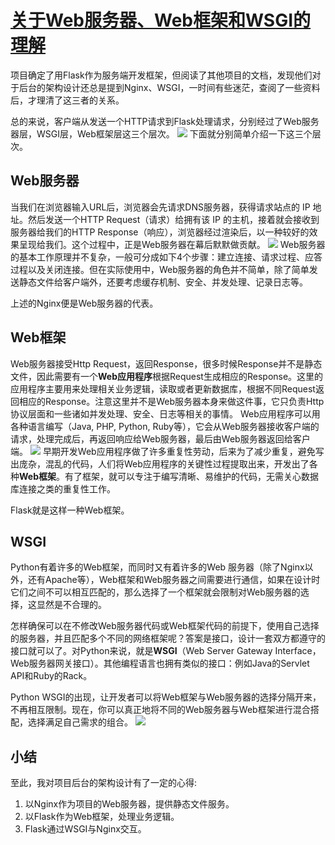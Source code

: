# [关于Web服务器、Web框架和WSGI的理解](https://controny.github.io/2018/04/15/web-server-web-app-and-wsgi/)

项目确定了用Flask作为服务端开发框架，但阅读了其他项目的文档，发现他们对于后台的架构设计还总是提到Nginx、WSGI，一时间有些迷茫，查阅了一些资料后，才理清了这三者的关系。

总的来说，客户端从发送一个HTTP请求到Flask处理请求，分别经过了Web服务器层，WSGI层，Web框架层这三个层次。
![](https://controny.github.io/assets/images/posts/20180415094504.png)
下面就分别简单介绍一下这三个层次。

## Web服务器
当我们在浏览器输入URL后，浏览器会先请求DNS服务器，获得请求站点的 IP 地址。然后发送一个HTTP Request（请求）给拥有该 IP 的主机，接着就会接收到服务器给我们的HTTP Response（响应），浏览器经过渲染后，以一种较好的效果呈现给我们。这个过程中，正是Web服务器在幕后默默做贡献。
![](https://controny.github.io/assets/images/posts/20180415094741.png)
Web服务器的基本工作原理并不复杂，一般可分成如下4个步骤：建立连接、请求过程、应答过程以及关闭连接。但在实际使用中，Web服务器的角色并不简单，除了简单发送静态文件给客户端外，还要考虑缓存机制、安全、并发处理、记录日志等。

上述的Nginx便是Web服务器的代表。

## Web框架
Web服务器接受Http Request，返回Response，很多时候Response并不是静态文件，因此需要有一个**Web应用程序**根据Request生成相应的Response。这里的应用程序主要用来处理相关业务逻辑，读取或者更新数据库，根据不同Request返回相应的Response。注意这里并不是Web服务器本身来做这件事，它只负责Http协议层面和一些诸如并发处理、安全、日志等相关的事情。
Web应用程序可以用各种语言编写（Java, PHP, Python, Ruby等），它会从Web服务器接收客户端的请求，处理完成后，再返回响应给Web服务器，最后由Web服务器返回给客户端。
![](https://controny.github.io/assets/images/posts/20180415095637.png)
早期开发Web应用程序做了许多重复性劳动，后来为了减少重复，避免写出庞杂，混乱的代码，人们将Web应用程序的关键性过程提取出来，开发出了各种**Web框架**。有了框架，就可以专注于编写清晰、易维护的代码，无需关心数据库连接之类的重复性工作。

Flask就是这样一种Web框架。

## WSGI
Python有着许多的Web框架，而同时又有着许多的Web 服务器（除了Nginx以外，还有Apache等），Web框架和Web服务器之间需要进行通信，如果在设计时它们之间不可以相互匹配的，那么选择了一个框架就会限制对Web服务器的选择，这显然是不合理的。

怎样确保可以在不修改Web服务器代码或Web框架代码的前提下，使用自己选择的服务器，并且匹配多个不同的网络框架呢？答案是接口，设计一套双方都遵守的接口就可以了。对Python来说，就是**WSGI**（Web Server Gateway Interface，Web服务器网关接口）。其他编程语言也拥有类似的接口：例如Java的Servlet API和Ruby的Rack。

Python WSGI的出现，让开发者可以将Web框架与Web服务器的选择分隔开来，不再相互限制。现在，你可以真正地将不同的Web服务器与Web框架进行混合搭配，选择满足自己需求的组合。
![](https://controny.github.io/assets/images/posts/20180415100334.png)

## 小结
至此，我对项目后台的架构设计有了一定的心得:

1. 以Nginx作为项目的Web服务器，提供静态文件服务。
2. 以Flask作为Web框架，处理业务逻辑。
3. Flask通过WSGI与Nginx交互。

